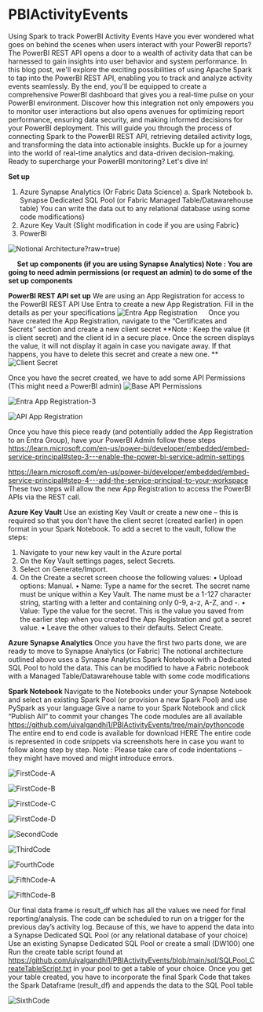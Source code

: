 # PBIActivityEvents
Using Spark to track PowerBI Activity Events
Have you ever wondered what goes on behind the scenes when users interact with your PowerBI reports? The PowerBI REST API opens a door to a wealth of activity data that can be harnessed to gain insights into user behavior and system performance.
In this blog post, we'll explore the exciting possibilities of using Apache Spark to tap into the PowerBI REST API, enabling you to track and analyze activity events seamlessly. By the end, you'll be equipped to create a comprehensive PowerBI dashboard that gives you a real-time pulse on your PowerBI environment.
Discover how this integration not only empowers you to monitor user interactions but also opens avenues for optimizing report performance, ensuring data security, and making informed decisions for your PowerBI deployment.
This will guide you through the process of connecting Spark to the PowerBI REST API, retrieving detailed activity logs, and transforming the data into actionable insights. Buckle up for a journey into the world of real-time analytics and data-driven decision-making.
Ready to supercharge your PowerBI monitoring? Let's dive in!

**Set up**
1.	Azure Synapse Analytics (Or Fabric Data Science)
a.	Spark Notebook
b.	Synapse Dedicated SQL Pool (or Fabric Managed Table/Datawarehouse table) You can write the data out to any relational database using some code modifications}
2.	Azure Key Vault {Slight modification in code if you are using Fabric}
3.	PowerBI 

![Notional Architecture](https://github.com/ujvalgandhi1/PBIActivityEvents/blob/main/images/PBIRESTNotionalArchitecture.jpg)?raw=true)

 
**Set up components (if you are using Synapse Analytics)
Note : You are going to need admin permissions (or request an admin) to do some of the set up components**

**PowerBI REST API set up**
We are using an App Registration for access to the PowerBI REST API
Use Entra to create a new App Registration. Fill in the details as per your specifications
![Entra App Registration](https://github.com/ujvalgandhi1/PBIActivityEvents/blob/main/images/0_AppRegistration.png?raw=true)
 
Once you have created the App Registration, navigate to the “Certificates and Secrets” section and create a new client secret
**Note : Keep the value (it is client secret) and the client id in a secure place. Once the screen displays the value, it will not display it again in case you navigate away. If that happens, you have to delete this secret and create a new one. **
![Client Secret](https://github.com/ujvalgandhi1/PBIActivityEvents/blob/main/images/1_AppRegistrationSecret.png)

Once you have the secret created, we have to add some API Permissions (This might need a PowerBI admin)
![Base API Permissions](https://github.com/ujvalgandhi1/PBIActivityEvents/blob/main/images/2_AppRegistrationAPIPermissions.png)

![Entra App Registration-3](https://github.com/ujvalgandhi1/PBIActivityEvents/blob/main/images/3_AppRegistration.png?raw=true)

![API App Registration](https://github.com/ujvalgandhi1/PBIActivityEvents/blob/main/images/3_AppRegistrationAPIPermissions_1.png)
 
Once you have this piece ready (and potentially added the App Registration to an Entra Group), have your PowerBI Admin follow these steps
https://learn.microsoft.com/en-us/power-bi/developer/embedded/embed-service-principal#step-3---enable-the-power-bi-service-admin-settings

https://learn.microsoft.com/en-us/power-bi/developer/embedded/embed-service-principal#step-4---add-the-service-principal-to-your-workspace
These two steps will allow the new App Registration to access the PowerBI APIs via the REST call. 

**Azure Key Vault**
Use an existing Key Vault or create a new one – this is required so that you don’t have the client secret (created earlier) in open format in your Spark Notebook.
To add a secret to the vault, follow the steps:
1.	Navigate to your new key vault in the Azure portal
2.	On the Key Vault settings pages, select Secrets.
3.	Select on Generate/Import.
4.	On the Create a secret screen choose the following values:
•	Upload options: Manual.
•	Name: Type a name for the secret. The secret name must be unique within a Key Vault. The name must be a 1-127 character string, starting with a letter and containing only 0-9, a-z, A-Z, and -. 
•	Value: Type the value for the secret. This is the value you saved from the earlier step when you created the App Registration and got a secret value.
•	Leave the other values to their defaults. Select Create.

**Azure Synapse Analytics**
Once you have the first two parts done, we are ready to move to Synapse Analytics (or Fabric)
The notional architecture outlined above uses a Synapse Analytics Spark Notebook with a Dedicated SQL Pool to hold the data. This can be modified to have a Fabric notebook with a Managed Table/Datawarehouse table with some code modifications

 
**Spark Notebook**
Navigate to the Notebooks under your Synapse Notebook and select an existing Spark Pool (or provision a new Spark Pool) and use PySpark as your language
Give a name to your Spark Notebook and click “Publish All” to commit your changes
The code modules are all available https://github.com/ujvalgandhi1/PBIActivityEvents/tree/main/pythoncode
The entire end to end code is available for download HERE
The entire code is represented in code snippets via screenshots here in case you want to follow along step by step. 
Note : Please take care of code indentations – they might have moved and might introduce errors. 

![FirstCode-A](https://github.com/ujvalgandhi1/PBIActivityEvents/blob/main/images/2_FirstCode_a.png)

![FirstCode-B](https://github.com/ujvalgandhi1/PBIActivityEvents/blob/main/images/2_FirstCode_b.png)

![FirstCode-C](https://github.com/ujvalgandhi1/PBIActivityEvents/blob/main/images/2_FirstCode_c.png)

![FirstCode-D](https://github.com/ujvalgandhi1/PBIActivityEvents/blob/main/images/2_FirstCode_d.png)

![SecondCode](https://github.com/ujvalgandhi1/PBIActivityEvents/blob/main/images/2_SecondCode.png)

![ThirdCode](https://github.com/ujvalgandhi1/PBIActivityEvents/blob/main/images/2_ThirdCode.png)

![FourthCode](https://github.com/ujvalgandhi1/PBIActivityEvents/blob/main/images/2_FourthCode.png)

![FifthCode-A](https://github.com/ujvalgandhi1/PBIActivityEvents/blob/main/images/2_FifthCode_a.png)

![FifthCode-B](https://github.com/ujvalgandhi1/PBIActivityEvents/blob/main/images/2_FifthCode_b.png)

Our final data frame is result_df which has all the values we need for final reporting/analysis.
The code can be scheduled to run on a trigger for the previous day’s activity log. Because of this, we have to append the data into a Synapse Dedicated SQL Pool (or any relational database of your choice)
Use an existing Synapse Dedicated SQL Pool or create a small (DW100) one 
Run the create table script found at https://github.com/ujvalgandhi1/PBIActivityEvents/blob/main/sql/SQLPool_CreateTableScript.txt
in your pool to get a table of your choice.
Once you get your table created, you have to incorporate the final Spark Code that takes the Spark Dataframe (result_df) and appends the data to the SQL Pool table

![SixthCode](https://github.com/ujvalgandhi1/PBIActivityEvents/blob/main/images/2_SixthCode.png)

